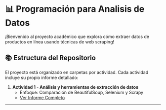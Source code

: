 # 📊 Programación para Analisis de Datos 

¡Bienvenido al proyecto académico que explora cómo extraer datos de productos en línea usando técnicas de web scraping! 

## 📚 Estructura del Repositorio  
El proyecto está organizado en carpetas por actividad. Cada actividad incluye su propio informe detallado:  

1. **Actividad 1 - Análisis y herramientas de extracción de datos**  
   - Enfoque: Comparación de BeautifulSoup, Selenium y Scrapy  
   - [Ver Informe Completo](actividades/actividad1/informe/informe_actividad1.md)  
---
